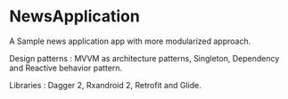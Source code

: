 # NewsApplication
A Sample news application app with more modularized approach.

Design patterns : MVVM as architecture patterns, Singleton, Dependency and Reactive behavior pattern. 

Libraries : Dagger 2, Rxandroid 2, Retrofit and Glide. 
